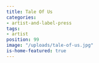 ```yaml
---
title: Tale Of Us
categories:
- artist-and-label-press
tags:
- artist
position: 99
image: "/uploads/tale-of-us.jpg"
is-home-featured: true
---
```


